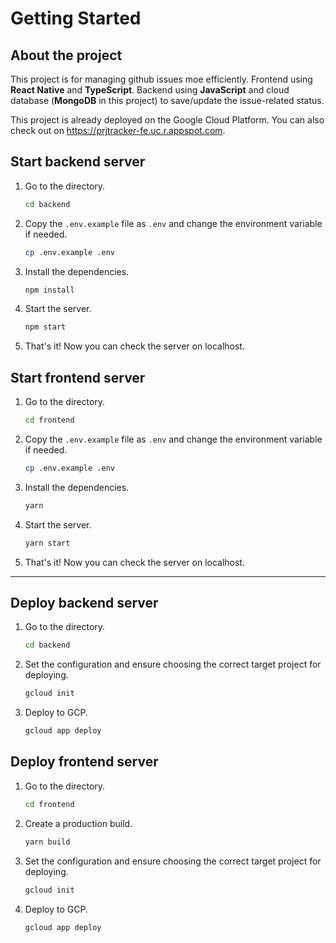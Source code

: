 # Getting Started

## About the project

This project is for managing github issues moe efficiently. Frontend using **React Native** and **TypeScript**. Backend using **JavaScript** and cloud database (**MongoDB** in this project) to save/update the issue-related status.

This project is already deployed on the Google Cloud Platform. You can also check out on https://prjtracker-fe.uc.r.appspot.com.

## Start backend server

1. Go to the directory.

    ```bash
    cd backend
    ```

2. Copy the `.env.example` file as `.env` and change the environment variable if needed.

    ```bash
    cp .env.example .env
    ```

3. Install the dependencies.

    ```bash
    npm install
    ```

4. Start the server.

    ```bash
    npm start
    ```

5. That's it! Now you can check the server on localhost.


## Start frontend server

1. Go to the directory. 

    ```bash
    cd frontend
    ```

2. Copy the `.env.example` file as `.env` and change the environment variable if needed.

    ```bash
    cp .env.example .env
    ```

3. Install the dependencies.

    ```bash
    yarn
    ```

3. Start the server.

    ```bash
    yarn start
    ```

4. That's it! Now you can check the server on localhost.

---

## Deploy backend server

1. Go to the directory.

    ```bash
    cd backend
    ```

2. Set the configuration and ensure choosing the correct target project for deploying.

    ```bash
    gcloud init
    ```

3. Deploy to GCP.

    ```bash
    gcloud app deploy
    ```

## Deploy frontend server

1. Go to the directory.

    ```bash
    cd frontend
    ```
2. Create a production build.

    ```bash
    yarn build
    ```

3. Set the configuration and ensure choosing the correct target project for deploying.

    ```bash
    gcloud init
    ```

4. Deploy to GCP.

    ```bash
    gcloud app deploy
    ```